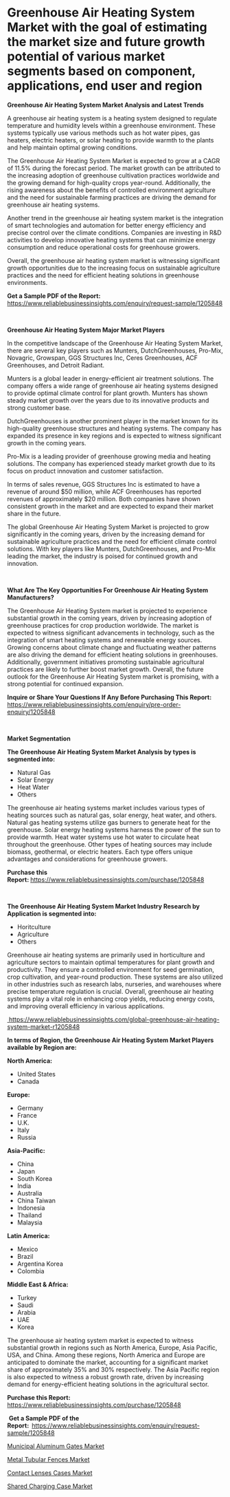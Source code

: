<p><h1>Greenhouse Air Heating System Market with the goal of estimating the market size and future growth potential of various market segments based on component, applications, end user and region</h1></p><p><strong>Greenhouse Air Heating System Market Analysis and Latest Trends</strong></p>
<p><p>A greenhouse air heating system is a heating system designed to regulate temperature and humidity levels within a greenhouse environment. These systems typically use various methods such as hot water pipes, gas heaters, electric heaters, or solar heating to provide warmth to the plants and help maintain optimal growing conditions.</p><p>The Greenhouse Air Heating System Market is expected to grow at a CAGR of 11.5% during the forecast period. The market growth can be attributed to the increasing adoption of greenhouse cultivation practices worldwide and the growing demand for high-quality crops year-round. Additionally, the rising awareness about the benefits of controlled environment agriculture and the need for sustainable farming practices are driving the demand for greenhouse air heating systems.</p><p>Another trend in the greenhouse air heating system market is the integration of smart technologies and automation for better energy efficiency and precise control over the climate conditions. Companies are investing in R&D activities to develop innovative heating systems that can minimize energy consumption and reduce operational costs for greenhouse growers.</p><p>Overall, the greenhouse air heating system market is witnessing significant growth opportunities due to the increasing focus on sustainable agriculture practices and the need for efficient heating solutions in greenhouse environments.</p></p>
<p><strong>Get a Sample PDF of the Report:&nbsp;</strong> <a href="https://www.reliablebusinessinsights.com/enquiry/request-sample/1205848">https://www.reliablebusinessinsights.com/enquiry/request-sample/1205848</a></p>
<p>&nbsp;</p>
<p><strong>Greenhouse Air Heating System Major Market Players</strong></p>
<p><p>In the competitive landscape of the Greenhouse Air Heating System Market, there are several key players such as Munters, DutchGreenhouses, Pro-Mix, Novagric, Growspan, GGS Structures Inc, Ceres Greenhouses, ACF Greenhouses, and Detroit Radiant.</p><p>Munters is a global leader in energy-efficient air treatment solutions. The company offers a wide range of greenhouse air heating systems designed to provide optimal climate control for plant growth. Munters has shown steady market growth over the years due to its innovative products and strong customer base.</p><p>DutchGreenhouses is another prominent player in the market known for its high-quality greenhouse structures and heating systems. The company has expanded its presence in key regions and is expected to witness significant growth in the coming years.</p><p>Pro-Mix is a leading provider of greenhouse growing media and heating solutions. The company has experienced steady market growth due to its focus on product innovation and customer satisfaction.</p><p>In terms of sales revenue, GGS Structures Inc is estimated to have a revenue of around $50 million, while ACF Greenhouses has reported revenues of approximately $20 million. Both companies have shown consistent growth in the market and are expected to expand their market share in the future.</p><p>The global Greenhouse Air Heating System Market is projected to grow significantly in the coming years, driven by the increasing demand for sustainable agriculture practices and the need for efficient climate control solutions. With key players like Munters, DutchGreenhouses, and Pro-Mix leading the market, the industry is poised for continued growth and innovation.</p></p>
<p>&nbsp;</p>
<p><strong>What Are The Key Opportunities For Greenhouse Air Heating System Manufacturers?</strong></p>
<p><p>The Greenhouse Air Heating System market is projected to experience substantial growth in the coming years, driven by increasing adoption of greenhouse practices for crop production worldwide. The market is expected to witness significant advancements in technology, such as the integration of smart heating systems and renewable energy sources. Growing concerns about climate change and fluctuating weather patterns are also driving the demand for efficient heating solutions in greenhouses. Additionally, government initiatives promoting sustainable agricultural practices are likely to further boost market growth. Overall, the future outlook for the Greenhouse Air Heating System market is promising, with a strong potential for continued expansion.</p></p>
<p><strong>Inquire or Share Your Questions If Any Before Purchasing This Report:</strong> <a href="https://www.reliablebusinessinsights.com/enquiry/pre-order-enquiry/1205848">https://www.reliablebusinessinsights.com/enquiry/pre-order-enquiry/1205848</a></p>
<p>&nbsp;</p>
<p><strong>Market Segmentation</strong></p>
<p><strong>The Greenhouse Air Heating System Market Analysis by types is segmented into:</strong></p>
<p><ul><li>Natural Gas</li><li>Solar Energy</li><li>Heat Water</li><li>Others</li></ul></p>
<p><p>The greenhouse air heating systems market includes various types of heating sources such as natural gas, solar energy, heat water, and others. Natural gas heating systems utilize gas burners to generate heat for the greenhouse. Solar energy heating systems harness the power of the sun to provide warmth. Heat water systems use hot water to circulate heat throughout the greenhouse. Other types of heating sources may include biomass, geothermal, or electric heaters. Each type offers unique advantages and considerations for greenhouse growers.</p></p>
<p><strong>Purchase this Report:&nbsp;</strong><a href="https://www.reliablebusinessinsights.com/purchase/1205848">https://www.reliablebusinessinsights.com/purchase/1205848</a></p>
<p>&nbsp;</p>
<p><strong>The Greenhouse Air Heating System Market Industry Research by Application is segmented into:</strong></p>
<p><ul><li>Horitculture</li><li>Agriculture</li><li>Others</li></ul></p>
<p><p>Greenhouse air heating systems are primarily used in horticulture and agriculture sectors to maintain optimal temperatures for plant growth and productivity. They ensure a controlled environment for seed germination, crop cultivation, and year-round production. These systems are also utilized in other industries such as research labs, nurseries, and warehouses where precise temperature regulation is crucial. Overall, greenhouse air heating systems play a vital role in enhancing crop yields, reducing energy costs, and improving overall efficiency in various applications.</p></p>
<p><a href="https://www.reliablebusinessinsights.com/global-greenhouse-air-heating-system-market-r1205848">&nbsp;https://www.reliablebusinessinsights.com/global-greenhouse-air-heating-system-market-r1205848</a></p>
<p><strong>In terms of Region, the Greenhouse Air Heating System Market Players available by Region are:</strong></p>
<p>
    <p> <strong> North America: </strong>
        <ul>
            <li>United States</li>
            <li>Canada</li>
        </ul>
        </p> 
    <p> <strong> Europe: </strong>
        <ul>
            <li>Germany</li>
            <li>France</li>
            <li>U.K.</li>
            <li>Italy</li>
            <li>Russia</li>
        </ul>
        </p> 
    <p> <strong> Asia-Pacific: </strong>
        <ul>
            <li>China</li>
            <li>Japan</li>
            <li>South Korea</li>
            <li>India</li>
            <li>Australia</li>
            <li>China Taiwan</li>
            <li>Indonesia</li>
            <li>Thailand</li>
            <li>Malaysia</li>
        </ul>
        </p> 
    <p> <strong> Latin America: </strong>
        <ul>
            <li>Mexico</li>
            <li>Brazil</li>
            <li>Argentina Korea</li>
            <li>Colombia</li>
        </ul>
        </p> 
    <p> <strong> Middle East & Africa: </strong>
        <ul>
            <li>Turkey</li>
            <li>Saudi</li>
            <li>Arabia</li>
            <li>UAE</li>
            <li>Korea</li>
        </ul>
    </p>
    </p>
<p><p>The greenhouse air heating system market is expected to witness substantial growth in regions such as North America, Europe, Asia Pacific, USA, and China. Among these regions, North America and Europe are anticipated to dominate the market, accounting for a significant market share of approximately 35% and 30% respectively. The Asia Pacific region is also expected to witness a robust growth rate, driven by increasing demand for energy-efficient heating solutions in the agricultural sector.</p></p>
<p><strong>Purchase this Report: </strong><a href="https://www.reliablebusinessinsights.com/purchase/1205848">https://www.reliablebusinessinsights.com/purchase/1205848</a></p>
<p>&nbsp;<strong>Get a Sample PDF of the Report:&nbsp;&nbsp;</strong><a href="https://www.reliablebusinessinsights.com/enquiry/request-sample/1205848">https://www.reliablebusinessinsights.com/enquiry/request-sample/1205848</a></p>
<p><strong></strong></p>
<p><p><a href="https://github.com/IzaiahBartell/Market-Research-Report-List-2/blob/main/municipal-aluminum-gates-market.md">Municipal Aluminum Gates Market</a></p><p><a href="https://github.com/Valeridd446677/Market-Research-Report-List-2/blob/main/metal-tubular-fences-market.md">Metal Tubular Fences Market</a></p><p><a href="https://medium.com/@snievearol72/global-contact-lenses-cases-market-analysis-trends-forecasts-and-growth-opportunities-2024-42f0504fb301">Contact Lenses Cases Market</a></p><p><a href="https://github.com/biheemgalvinlouises6hokrh3h/Market-Research-Report-List-3/blob/main/shared-charging-case-market.md">Shared Charging Case Market</a></p></p>